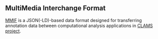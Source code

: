 ## MultiMedia Interchange Format
[MMIF](https://mmif.clams.ai) is a JSON(-LD)-based data format designed for transferring annotation data between computational analysis applications in [CLAMS project](https://clams.ai). 


